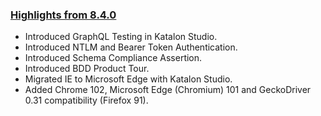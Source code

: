 ### [Highlights from 8.4.0](https://docs.katalon.com/katalon-studio/new/version-8x.html)

* Introduced GraphQL Testing in Katalon Studio. 
* Introduced NTLM and Bearer Token Authentication.
* Introduced Schema Compliance Assertion.
* Introduced BDD Product Tour.
* Migrated IE to Microsoft Edge with Katalon Studio.
* Added Chrome 102, Microsoft Edge (Chromium) 101 and GeckoDriver 0.31 compatibility (Firefox 91).
